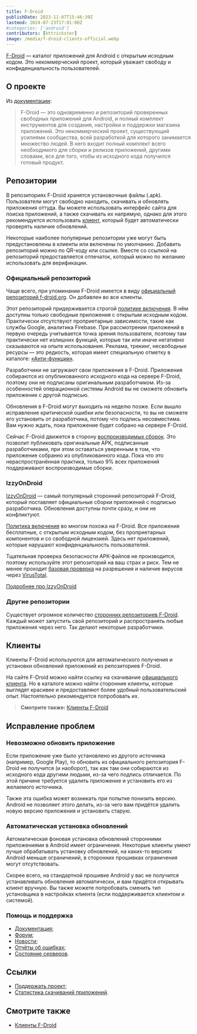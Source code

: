 ```yaml
---
title: F-Droid
publishDate: 2023-11-07T15:46:39Z
lastmod: 2024-07-23T17:01:00Z
#categories: ['android']
contributors: [kttrickster]
image: /media/f-droid-clients-official.webp
---
```


[F-Droid] — каталог приложений для Android с открытым исходным кодом. Это
некоммерческий проект, который уважает свободу и конфиденциальность
пользователей.

[F-Droid]: https://f-droid.org

<!--more-->

## О проекте

Из [документации](https://f-droid.org/ru/docs):

> F-Droid — это одновременно и репозиторий проверенных свободных приложений для
Android, и полный комплект инструментов для создания, настройки и поддержки
магазина приложений. Это некоммерческий проект, существующий усилиями
сообщества, всей разработкой для которого занимается множество людей. В него
входит полный комплект всего необходимого для сборки и релизов приложений,
другими словами, все для того, чтобы из исходного кода получился готовый
продукт.

## Репозитории

В репозиториях F-Droid хранятся установочные файлы (.apk). Пользователи могут
свободно находить, скачивать и обновлять приложения оттуда. Вы можете
использовать интерфейс сайта для поиска приложений, а также скачивать их
напрямую, однако для этого рекомендуется использовать [клиент](#клиенты),
который будет автоматически проверять наличие обновлений.

Некоторые наиболее популярные репозитории уже могут быть предустановлены в
клиенты или включены по умолчанию. Добавить репозиторий можно по QR-коду или
ссылке. Вместе со ссылкой на репозиторий предоставляется отпечаток, который
можно по желанию использовать для верификации.

### Официальный репозиторий

Чаще всего, при упоминании F-Droid имеется в виду [официальный репозиторий
f-droid.org]. Он добавлен во все клиенты.

Этот репозиторий придерживается строгой [политике включения]. В нём доступны
только свободные приложения с открытым исходным кодом. Практически отсутствуют
проприетарные зависимости, такие как службы Google, аналитика Firebase. При
рассмотрении приложений в первую очередь учитывается точка зрения пользователя,
поэтому там практически нет излишних функций, которые так или иначе негативно
сказываются на опыте использования. Реклама, трекинг, несвободные ресурсы — это
редкость, которая имеет специальную отметку в каталоге: [«Анти-функции»].

Разработчики не загружают свои приложения в F-Droid. Приложения собираются из
опубликованного исходного кода на сервере F-Droid, поэтому они не подписаны
оригинальным разработчиком. Из-за особенностей операционной системы Android вы
не сможете обновить приложение с другой подписью.

Обновления в F-Droid могут выходить на неделю позже. Если вышло исправление
критической ошибки или безопасности, то вы не сможете его установить от
разработчика, потому что подпись несовместима. Вам нужно ждать, пока приложение
будет собрано на сервере F-Droid.

Сейчас F-Droid движется в сторону [воспроизводимых сборок]. Это позволит
публиковать оригинальные APK, подписанные разработчиками, при этом оставаться
уверенным в том, что приложение собранно из опубликованного кода. Пока что это
нераспространённая практика, только 9% всех приложений поддерживают
воспроизводимые сборки.

[официальный репозиторий f-droid.org]: https://f-droid.org/packages
[политике включения]: https://f-droid.org/en/docs/Inclusion_Policy
[«Анти-функции»]: https://f-droid.org/ru/docs/Anti-Features
[воспроизводимых сборок]: https://f-droid.org/docs/Reproducible_Builds

### IzzyOnDroid

[IzzyOnDroid] — самый популярный сторонний репозиторий F-Droid, который
поставляет официальные сборки приложений с подписью разработчика. Обновления
доступны почти сразу, и они не конфликтуют.

[Политика включения] во многом похожа на F-Droid. Все приложения бесплатные,
с открытым исходным кодом, без проприетарных компонентов и со свободной
лицензией. Здесь нет приложений, которые нарушают конфиденциальность
пользователей.

Тщательная проверка безопасности APK-файлов не производится, поэтому
используйте этот репозиторий на ваш страх и риск. Тем не менее проходит
[базовая проверка] на разрешения и наличие вирусов через [VirusTotal].

[Подробнее про IzzyOnDroid](https://apt.izzysoft.de/fdroid/index/info)

[IzzyOnDroid]: https://apt.izzysoft.de/fdroid/repo
[Политика включения]: https://gitlab.com/IzzyOnDroid/repo/-/wikis/Inclusion%20Policy
[базовая проверка]: https://apt.izzysoft.de/fdroid/index/info#security
[VirusTotal]: https://www.virustotal.com

### Другие репозитории

Существует огромное количество [сторонних репозиториев F-Droid]. Каждый может
запустить свой репозиторий и распространять любые приложения через него. Так
делают некоторые разработчики.

[сторонних репозиториев F-Droid]: https://forum.f-droid.org/t/known-repositories/721

## Клиенты

Клиенты F-Droid используются для автоматического получения и установки
обновлений приложений из репозиториев F-Droid.

На сайте F-Droid можно найти ссылку на скачивание [официального клиента]. Но в
каталоге можно найти сторонние клиенты, которые выглядят красивее и
предоставляют более удобный пользовательский опыт. Настоятельно рекомендуется
попробовать их.

> **Смотрите также:** [Клиенты F-Droid]

[официального клиента]: https://f-droid.org/F-Droid.apk

## Исправление проблем

### Невозможно обновить приложение

Если приложение уже было установлено из другого источника (например, Google
Play), то обновить из официального репозитория F-Droid не получится (и
наоборот), так как там они собираются из исходного кода другими людьми, из-за
чего подпись отличается. По этой причине требуется удалить приложение и
установить его из желаемого источника.

Также эта ошибка может возникать при попытке понизить версию. Android не
позволяет этого делать, из-за чего вам придётся удалить новую версию приложения
и установить старую.

### Автоматическая установка обновлений

Автоматическая фоновая установка обновлений сторонними приложениями в Android
имеет ограничения. Некоторые клиенты умеют лучше обрабатывать установку
обновлений, на каких-то версиях Android меньше ограничений, в сторонних
прошивках ограничения могут отсутствовать.

Скорее всего, на стандартной прошивке Android у вас не получится устанавливать
обновления автоматически, и вам придётся открывать клиент вручную. Вы также
можете попробовать сменить тип установщика в настройках клиента (если
поддерживается клиентом и системой).

### Помощь и поддержка

- [Документация](https://f-droid.org/docs);
- [Форум](https://forum.f-droid.org);
- [Новости](https://f-droid.org/news);
- [Отчёты об ошибках](https://f-droid.org/issues);
- [Состояние серверов](https://fdroidstatus.org/status/fdroid).

## Ссылки

- [Поддержать проект](https://f-droid.org/donate);
- [Статистика скачиваний приложений](https://divestos.org/pages/fdroid_stats).

## Смотрите также

- [Клиенты F-Droid]

[Клиенты F-Droid]: /wiki/f-droid-clients
